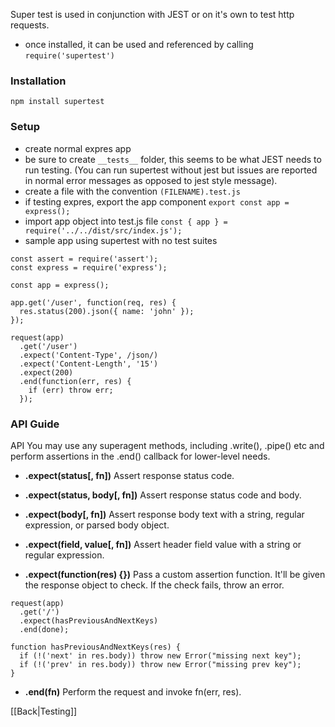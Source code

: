 
Super test is used in conjunction with JEST or on it's own to test http requests.

- once installed, it can be used and referenced by calling `require('supertest')`

### Installation

`npm install supertest`

### Setup

- create normal expres app
- be sure to create `__tests__` folder, this seems to be what JEST needs to run testing. (You can run supertest without jest but issues are reported in normal error messages as opposed to jest style message).
- create a file with the convention `(FILENAME).test.js`
- if testing expres, export the app component
  `export const app = express();`
- import app object into test.js file `const { app } = require('../../dist/src/index.js');`
- sample app using supertest with no test suites

```const request = require('supertest');
const assert = require('assert');
const express = require('express');

const app = express();

app.get('/user', function(req, res) {
  res.status(200).json({ name: 'john' });
});

request(app)
  .get('/user')
  .expect('Content-Type', /json/)
  .expect('Content-Length', '15')
  .expect(200)
  .end(function(err, res) {
    if (err) throw err;
  });
```

### API Guide

API
You may use any superagent methods, including .write(), .pipe() etc and perform assertions in the .end() callback for lower-level needs.

- **.expect(status[, fn])**
  Assert response status code.

- **.expect(status, body[, fn])**
  Assert response status code and body.

- **.expect(body[, fn])**
  Assert response body text with a string, regular expression, or parsed body object.

- **.expect(field, value[, fn])**
  Assert header field value with a string or regular expression.

- **.expect(function(res) {})**
  Pass a custom assertion function. It'll be given the response object to check. If the check fails, throw an error.

```
request(app)
  .get('/')
  .expect(hasPreviousAndNextKeys)
  .end(done);

function hasPreviousAndNextKeys(res) {
  if (!('next' in res.body)) throw new Error("missing next key");
  if (!('prev' in res.body)) throw new Error("missing prev key");
}
```

- **.end(fn)**
  Perform the request and invoke fn(err, res).

[[Back|Testing]]
